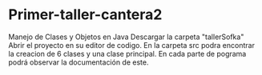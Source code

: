 # Primer-taller-cantera2
Manejo de Clases y Objetos en Java
Descargar la carpeta "tallerSofka"
Abrir el proyecto en su editor de codigo.
En la carpeta src podra encontrar la creacion de 6 clases y una clase principal.
En cada parte de pograma podrá observar la documentación de este.

